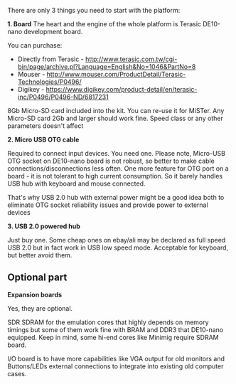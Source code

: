 There are only 3 things you need to start with the platform:

**1. Board**
The heart and the engine of the whole platform is Terasic DE10-nano development board.

You can purchase:
* Directly from Terasic - http://www.terasic.com.tw/cgi-bin/page/archive.pl?Language=English&No=1046&PartNo=8
* Mouser - http://www.mouser.com/ProductDetail/Terasic-Technologies/P0496/
* Digikey - https://www.digikey.com/product-detail/en/terasic-inc/P0496/P0496-ND/6817231

8Gb Micro-SD card included into the kit. You can re-use it for MiSTer.
Any Micro-SD card 2Gb and larger should work fine. Speed class or any other parameters doesn't affect

**2. Micro USB OTG cable**

Required to connect input devices. You need one.
Please note, Micro-USB OTG socket on DE10-nano board is not robust, so better to make cable connections/disconnections less often. One more feature for OTG port on a board - it is not tolerant to high current consumption. So it barely handles USB hub with keyboard and mouse connected.

That's why USB 2.0 hub with external power might be a good idea both to eliminate OTG socket reliability issues and provide power to external devices

**3. USB 2.0 powered hub**

Just buy one. Some cheap ones on ebay/ali may be declared as full speed USB 2.0 but in fact work in USB low speed mode. Acceptable for keyboard, but better avoid them.


## Optional part

**Expansion boards**

Yes, they are optional.

SDR SDRAM for the emulation cores that highly depends on memory timings but some of them work fine with BRAM and DDR3 that DE10-nano equipped. Keep in mind, some hi-end cores like Minimig require SDRAM board.

I/O board is to have more capabilities like VGA output for old monitors and Buttons/LEDs external connections to integrate into existing old computer cases.